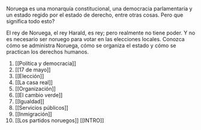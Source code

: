 Noruega es una monarquía constitucional, una democracia parlamentaria y un estado regido por el estado de derecho, entre otras cosas. Pero que significa todo esto?

El rey de Noruega, el rey Harald, es rey; pero realmente no tiene poder. Y no es necesario ser noruego para votar en las elecciones locales. Conozca cómo se administra Noruega, cómo se organiza el estado y cómo se practican los derechos humanos.

1. [[Política y democracia]]
2. [[17 de mayo]]
3. [[Elección]]
4. [[La casa real]]
5. [[Organización]]
6. [[El cambio verde]]
7. [[Igualdad]]
8. [[Servicios públicos]]
9. [[Inmigración]]
10. [[Los partidos noruegos]]
[[INTRO]]